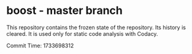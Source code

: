 # boost - master branch

This repository contains the frozen state of the repository.
Its history is cleared. It is used only for static code
analysis with Codacy.

Commit Time: 1733698312